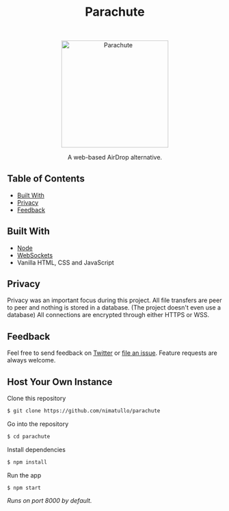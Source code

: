 <h1 align="center"> Parachute </h1> <br>
<p align="center">
  <a href="https://gitpoint.co/">
    <img alt="Parachute" title="Parachute" src="https://i.imgur.com/wGC8z0k.jpg" width="250">
  </a>
</p>

<p align="center">
  A web-based AirDrop alternative.
</p>

## Table of Contents

- [Built With](#build-with)
- [Privacy](#features)
- [Feedback](#feedback)

## Built With
- [Node](https://nodejs.org/en/)
- [WebSockets](https://developer.mozilla.org/en-US/docs/Web/API/WebSockets_API)
- Vanilla HTML, CSS and JavaScript

## Privacy
Privacy was an important focus during this project. All file transfers are peer to peer and nothing is stored in a database. (The project doesn't even use a database) All connections are encrypted through either HTTPS or WSS.

## Feedback

Feel free to send feedback on [Twitter](https://twitter.com/mmvvpp123) or [file an issue](https://github.com/nimatullo/parachute/issues/new). Feature requests are always welcome.

## Host Your Own Instance

Clone this repository
```sh
$ git clone https://github.com/nimatullo/parachute
```

Go into the repository
```sh
$ cd parachute
```

Install dependencies
```sh
$ npm install
```

Run the app
```
$ npm start
```

_Runs on port 8000 by default._

